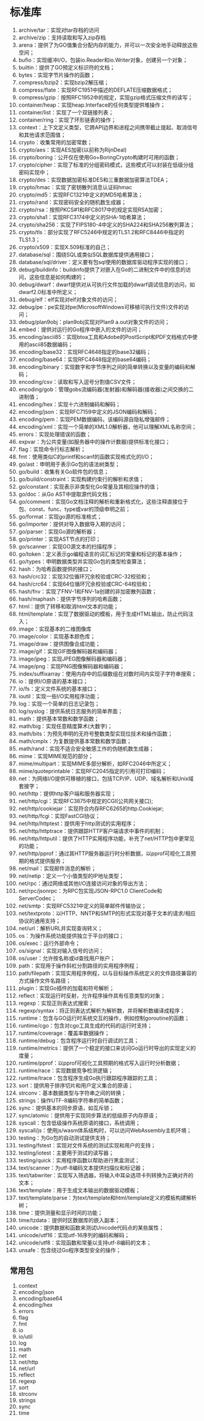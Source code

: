 # 标准库

1. archive/tar：实现对tar存档的访问
2. archive/zip：支持读取和写入zip存档
3. arena：提供了为GO值集合分配内存的能力，并可以一次安全地手动释放这些空间；
4. bufio：实现缓冲I/O，包装io.Reader和io.Writer对象，创建另一个对象；
5. builtin：提供了GO预定义标识符的文档；
6. bytes：实现字节片操作的函数；
7. compress/bzip2：实现bzip2解压缩；
8. compress/flate：实现RFC1951中描述的DEFLATE压缩数据格式；
9. compress/gzip：按照RFC1952中的规定，实现gzip格式压缩文件的读写；
10. container/heap：实现heap.Interface的任何类型提供堆操作；
11. container/list：实现了一个双链接列表；
12. container/ring：实现了环形链表的操作；
13. context：上下文定义类型，它跨API边界和进程之间携带截止提起、取消信号和其他请求范围值；
14. crypto：收集常用的加密常数；
15. crypto/aes：实现AES加密(以前称为RijnDeal)
16. crypto/boring：公开仅在使用Go+BoringCrypto构建时可用的函数；
17. crypto/cipher：实现了标准的分组密码模式，这些模式可以封装在低级分组密码实现中；
18. crypto/des：实现数据加密标准DES和三重数据加密算法TDEA；
19. crypto/hmac：实现了密钥散列消息认证码hmac
20. crypto/md5：实现RFC1321中定义的MD5哈希算法；
21. crypto/rand：实现密码安全的随机数生成器；
22. crypto/rsa：按照PKCS#1和RFC8017中的规定实现RSA加密；
23. crypto/sha1：实现RFC3174中定义的SHA-1哈希算法；
24. crypto/sha256：实现了FIPS180-4中定义的SHA224和SHA256散列算法；
25. crypto/tls：部分实现了RFC5246中规定的TLS1.2和RFC8446中指定的TLS1.3；
26. crypto/x509：实现X.509标准的自己；
27. database/sql：围绕SQL或类似SQL数据库提供通用接口；
28. database/sql/driver：定义要有包sql使用的数据库驱动程序实现的接口；
29. debug/buildinfo：buildinfo提供了对嵌入在Go的二进制文件中的信息的访问，这些信息是如何构建的；
30. debug/dwarf：dwarf提供对从可执行文件加载的dwarf调试信息的访问，如dwarf2.0标准中所定义；
31. debug/elf：elf实现对elf对象文件的访问；
32. debug/pe：pe实现对pe(MicrosoftWindows可移植可执行文件)文件的访问；
33. debug/plan9obj：plan9obj实现对Plan9 a.out对象文件的访问；
34. embed：提供对运行的Go程序中嵌入的文件的访问；
35. encoding/ascii85：实现btoa工具和Adobe的PostScript和PDF文档格式中使用的ascii85数据编码；
36. encoding/base32：实现RFC4648指定的base32编码；
37. encoding/base64：实现RFC4648指定的base64编码；
38. encoding/binary：实现数字和字节序列之间的简单转换以及变量的编码和解码；
39. encoding/csv：读取和写入逗号分割值CSV文件；
40. encoding/gob：管理gobs流编码器(发射器)和解码器(接收器)之间交换的二进制值；
41. encoding/hex：实现十六进制编码和解码；
42. encoding/json：实现RFC7159中定义的JSON编码和解码；
43. encoding/pem：实现PEM数据编码，该编码源自隐私增强邮件；
44. encoding/xml：实现一个简单的XML1.0解析器，他可以理解XML名称空间；
45. errors：实现处理错误的函数；
46. expvar：为公共变量(如服务器中的操作计数器)提供标准化接口；
47. flag：实现命令行标志解析；
48. fmt：使用类似C的printf和scanf的函数实现格式化的I/O；
49. go/ast：申明用于表示Go包的语法树类型；
50. go/build：收集有关Go软件包的信息；
51. go/build/constraint：实现构建约束行的解析和求值；
52. go/constant：实现表示非类型化Go常量及其相应操作的值；
53. go/doc：从Go AST中提取源代码文档；
54. go/comment：实现Go文档注释的解析和重新格式化，这些注释直接位于包、const、func、type或var的顶级申明之前；
55. go/format：实现go源的标准格式；
56. go/importer：提供对导入数据导入期的访问；
57. go/parser：实现Go源的解析器；
58. go/printer：实现AST节点的打印；
59. go/scanner：实现GO源文本的扫描程序；
60. go/token：定义表示go编程语言的词汇标记的常量和标记的基本操作；
61. go/types：申明数据类型并实现Go包的类型检查算法；
62. hash：为哈希函数提供的接口；
63. hash/crc32：实现32位循环冗余校验或CRC-32校验和；
64. hash/crc64：实现64位循环冗余校验或CRC-64校验和；
65. hash/fnv：实现了FNV-1和FNV-1a创建的非加密散列函数；
66. hash/maphash：提供字节序列的哈希函数；
67. html：提供了转移和取消html文本的功能；
68. html/template：实现了数据驱动的模板，用于生成HTML输出，防止代码注入；
69. image：实现基本的二维图像库
70. image/color：实现基本颜色库；
71. image/draw：提供图像合成功能；
72. image/gif：实现GIF图像解码器和编码器；
73. image/jpeg：实现JPEG图像解码器和编码器；
74. image/png：实现PNG图像解码器和编码器；
75. index/suffixarray：使用内存中的后缀数组在对数时间内实现子字符串搜索；
76. io：提供I/O原语的基本接口；
77. io/fs：定义文件系统的基本接口；
78. ioutil：实现一些I/O实用程序功能；
79. log：实现一个简单的日志记录包；
80. log/syslog：提供系统日志服务的简单界面；
81. math：提供基本常数和数学函数；
82. math/big：实现任意精度算术(大数字)；
83. math/bits：为预先申明的无符号整数类型实现位技术和操作函数；
84. math/cmplx：为复数提供基本常数和数学函数；
85. math/rand：实现不适合安全敏感工作的伪随机数生成器；
86. mime：实现MIME规范的部分；
87. mime/multipart：实现MIME多部分解析，如RFC2046中所定义；
88. mime/quoteprintable：实现RFC2045指定的引用可打印编码；
89. net：为网络I/O提供可移植的接口，包括TCP/IP、UDP、域名解析和Unix域套接字；
90. net/http：提供http客户端和服务器实现；
91. net/http/cgi：实现RFC3875中规定的CGI(公共网关接口);
92. net/http/cookiejar：实现符合内存RFC6265的http.Cookiejar;
93. net/http/fcgi：实现FastCGI协议；
94. net/http/httptest：提供用于http测试的实用程序；
95. net/http/httptrace：提供跟踪HTTP客户端请求中事件的机制；
96. net/http/httputil：提供了HTTP实用程序功能，补充了net/HTTP包中更常见的功能；
97. net/http/pprof：通过其HTTP服务器运行时分析数据，以pprof可视化工具预期的格式提供服务；
98. net/mail：实现邮件消息的解析；
99. net/netip：定义一个小值类型的IP地址类型；
100. net/rpc：通过网络或其他I/O连接访问对象的导出方法；
101. net/rpc/jsonrpc：为RPC包实现JSON-RPC1.0 ClientCode和ServerCodec；
102. net/smtp：实现RFC5321中定义的简单邮件传输协议；
103. net/textproto：以HTTP、NNTP和SMTP的形式实现对基于文本的请求/相应协议的通用支持；
104. net/url：解析URL并实现查询转义；
105. os：为操作系统功能提供独立于平台的接口；
106. os/exec：运行外部命令；
107. os/signal：实现对输入信号的访问；
108. os/user：允许按名称或id查找用户账户；
109. path：实现用于操作斜杠分割路径的实用程序例程；
110. path/filepath：实现实用程序例程，以与目标操作系统定义的文件路径兼容的方式操作文件名路径；
111. plugin：实现Go插件的加载和符号解析；
112. reflect：实现运行时反射，允许程序操作具有任意类型的对象；
113. regexp：实现正则表达式搜索；
114. regexp/syntax：将正则表达式解析为解析数，并将解析数编译成程序；
115. runtime：包含与GO运行时系统交互的操作，例如控制goroutine的函数；
116. runtime/cgo：包含对cgo工具生成的代码的运行时支持；
117. runtime/coverage：覆盖率数据操作；
118. runtime/debug：包含程序运行时自行调试的工具；
119. runtime/metrics：提供了一个稳定的接口来访问Go运行时导出的实现定义的度量；
120. runtime/pprof：以pprof可视化工具预期的格式写入运行时分析数据；
121. runtime/race：实现数据竞争检测逻辑；
122. runtime/trace：包含程序生成Go执行跟踪程序跟踪的工具；
123. sort：提供用于排序切片和用户定义集合的原语；
124. strconv：基本数据类型与字符串之间的转换；
125. strings：操作UTF-8编码字符串的简单函数；
126. sync：提供基本的同步原语，如互斥锁；
127. sync/atomic：提供用于实现同步算法的低级原子内存原语；
128. syscall：包含低级操作系统原语的接口，系统调用；
129. syscall/js：使用js/wasm体系结构时，可以访问WebAssembly主机环境；
130. testing：为Go包的自动测试提供支持；
131. testing/fstest：实现对文件系统的测试实现和用户的支持；
132. testing/iotest：主要用于测试的读写器；
133. testing/quick：实用程序函数以帮助进行黑盒测试；
134. text/scanner：为utf-8编码文本提供扫描仪和标记器；
135. text/tabwriter：实现写入筛选器，将输入中耳朵选项卡列转换为正确对齐的文本；
136. text/template：用于生成文本输出的数据驱动模板；
137. text/template/parse：为text/template和html/template定义的模板构建解析树；
138. time：提供测量和显示时间的功能；
139. time/tzdata：提供时区数据库的嵌入副本；
140. unicode：提供数据和函数来测试Unicode代码点的某些属性；
141. unicode/utf16：实现utf-16序列的编码和解码；
142. unicode/utf8：实现函数和常量以支持utf-8编码的文本；
143. unsafe：包含绕过Go程序类型安全的操作；


## 常用包

1. context
2. encoding/json
3. encoding/base64
4. encoding/hex
5. errors
6. flag
7. fmt
8. io
9. io/util
10. log
11. math
12. net
13. net/http
14. net/url
15. reflect
16. regexp
17. sort
18. strconv
19. strings
20. sync
21. time




















